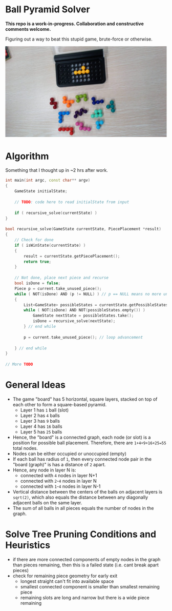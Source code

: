 # Ball Pyramid Solver

**This repo is a work-in-progress. Collaboration and constructive comments welcome.**

Figuring out a way to beat this stupid game, brute-force or otherwise.

![Alt text](images/game-overview.jpeg?raw=true "This BS")

# Algorithm

Something that I thought up in ~2 hrs after work.

```cpp
int main(int argc, const char** argv)
{
	GameState initialState;
	
	// TODO: code here to read initialState from input
	
	if ( recursive_solve(currentState) )
}

bool recursive_solve(GameState currentState, PiecePlacement *result)
{
	// Check for done
	if ( isWinState(currentState) )
	{
		result = currentState.getPiecePlacement();
		return true;
	}
	
	// Not done, place next piece and recurse
	bool isDone = false;
	Piece p = current.take_unused_piece();
	while ( NOT(isDone) AND (p != NULL) ) // p == NULL means no more unused pieces to try
	{
		List<GameState> possibleStates = currentState.getPossibleStatesFromNewPiece(p)
		while ( NOT(isDone) AND NOT(possibleStates.empty()) )
			GameState nextState = possibleStates.take();			
			isDone = recursive_solve(nextState);		
		} // end while
		
		p = current.take_unused_piece(); // loop advancement
		
	} // end while
}

// More TODO

```

# General Ideas

* The game "board" has 5 horizontal, square layers, stacked on top of each other to form a square-based pyramid. 
	* Layer 1 has `1` ball (slot)
	* Layer 2 has `4` balls
	* Layer 3 has `9` balls
	* Layer 4 has `16` balls
	* Layer 5 has `25` balls
* Hence, the "board" is a connected graph, each node (or slot) is a position for possible ball placement. Therefore, there are `1+4+9+16+25=55` total nodes.
* Nodes can be either occupied or unoccupied (empty)
* If each ball has radius of `1`, then every connected node pair in the "board (graph)" is has a distance of `2` apart.
* Hence, any node in layer N is:
	* connected with `4` nodes in layer N+1
	* connected with `2`-`4` nodes in layer N
	* connected with `1`-`4` nodes in layer N-1
* Vertical distance between the centers of the balls on adjacent layers is `sqrt(2)`, which also equals the distance between any diagonally adjacent balls on the same layer.
* The sum of all balls in all pieces equals the number of nodes in the graph.

# Solve Tree Pruning Conditions and Heuristics

* if there are more connected components of empty nodes in the graph than pieces remaining, then this is a failed state (i.e. cant break apart pieces)
* check for remaining piece geometry for early exit
	* longest straight can't fit into available space
	* smallest connected component is smaller than smallest remaining piece
	* remaining slots are long and narrow but there is a wide piece remaining